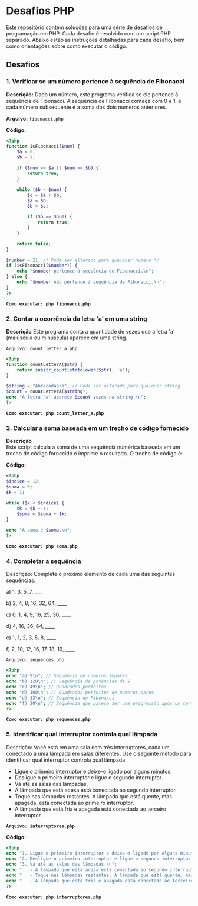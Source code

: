 # Desafios PHP

Este repositório contém soluções para uma série de desafios de programação em PHP. Cada desafio é resolvido com um script PHP separado. Abaixo estão as instruções detalhadas para cada desafio, bem como orientações sobre como executar o código.

## Desafios

### 1. Verificar se um número pertence à sequência de Fibonacci

**Descrição:**
Dado um número, este programa verifica se ele pertence à sequência de Fibonacci. A sequência de Fibonacci começa com 0 e 1, e cada número subsequente é a soma dos dois números anteriores.

**Arquivo:** `fibonacci.php`

**Código:**
```php
<?php
function isFibonacci($num) {
    $a = 0;
    $b = 1;

    if ($num == $a || $num == $b) {
        return true;
    }

    while ($b < $num) {
        $c = $a + $b;
        $a = $b;
        $b = $c;

        if ($b == $num) {
            return true;
        }
    }

    return false;
}

$number = 21; /* Pode ser alterado para qualquer número */
if (isFibonacci($number)) {
    echo "$number pertence à sequência de Fibonacci.\n";
} else {
    echo "$number não pertence à sequência de Fibonacci.\n";
}
?>
```

**```Como executar: php fibonacci.php```**

### 2. Contar a ocorrência da letra 'a' em uma string
**Descrição** 
Este programa conta a quantidade de vezes que a letra 'a' (maiúscula ou minúscula) aparece em uma string.

```Arquivo: count_letter_a.php```

```php
<?php
function countLetterA($str) {
    return substr_count(strtolower($str), 'a');
}

$string = "Abracadabra"; // Pode ser alterada para qualquer string
$count = countLetterA($string);
echo "A letra 'a' aparece $count vezes na string.\n";
?>
```
**```Como executar: php count_letter_a.php```**

### 3. Calcular a soma baseada em um trecho de código fornecido
**Descrição**  
Este script calcula a soma de uma sequência numérica baseada em um trecho de código fornecido e imprime o resultado. O trecho de código é:

**Código:**
```php
<?php
$indice = 12;
$soma = 0;
$k = 1;

while ($k < $indice) {
    $k = $k + 1;
    $soma = $soma + $k;
}

echo "A soma é $soma.\n";
?>
```

**```Como executar: php soma.php```**
### 4. Completar a sequência
Descrição: Complete o próximo elemento de cada uma das seguintes sequências:

a) 1, 3, 5, 7, ___

b) 2, 4, 8, 16, 32, 64, ____

c) 0, 1, 4, 9, 16, 25, 36, ____

d) 4, 16, 36, 64, ____

e) 1, 1, 2, 3, 5, 8, ____

f) 2, 10, 12, 16, 17, 18, 19, ____

```Arquivo: sequences.php```

```php
<?php
echo "a) 9\n"; // Sequência de números ímpares
echo "b) 128\n"; // Sequência de potências de 2
echo "c) 49\n"; // Quadrados perfeitos
echo "d) 100\n"; // Quadrados perfeitos de números pares
echo "e) 13\n"; // Sequência de Fibonacci
echo "f) 20\n"; // Sequência que parece ser uma progressão após um certo padrão
?>
```

**```Como executar: php sequences.php```**

### 5. Identificar qual interruptor controla qual lâmpada
Descrição: Você está em uma sala com três interruptores, cada um conectado a uma lâmpada em salas diferentes. Use o seguinte método para identificar qual interruptor controla qual lâmpada:

- Ligue o primeiro interruptor e deixe-o ligado por alguns minutos.
- Desligue o primeiro interruptor e ligue o segundo interruptor.
- Vá até as salas das lâmpadas.
- A lâmpada que está acesa está conectada ao segundo interruptor.
- Toque nas lâmpadas restantes. A lâmpada que está quente, mas apagada, está conectada ao primeiro interruptor.
- A lâmpada que está fria e apagada está conectada ao terceiro interruptor.

**```Arquivo: interruptores.php```**

**Código:**
```php
<?php
echo "1. Ligue o primeiro interruptor e deixe-o ligado por alguns minutos.\n";
echo "2. Desligue o primeiro interruptor e ligue o segundo interruptor.\n";
echo "3. Vá até as salas das lâmpadas.\n";
echo "   - A lâmpada que está acesa está conectada ao segundo interruptor.\n";
echo "   - Toque nas lâmpadas restantes. A lâmpada que está quente, mas apagada, está conectada ao primeiro interruptor.\n";
echo "   - A lâmpada que está fria e apagada está conectada ao terceiro interruptor.\n";
?>
```

**```Como executar: php interruptores.php```**






